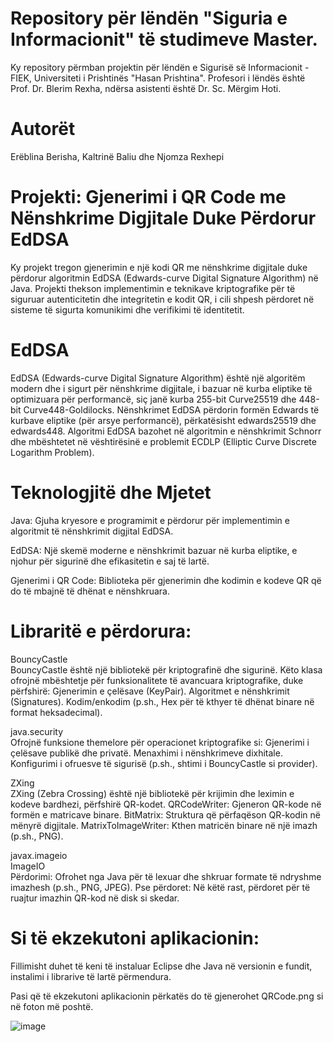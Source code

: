 # Repository për lëndën "Siguria e Informacionit" të studimeve Master.

Ky repository përmban projektin për lëndën e Sigurisë së Informacionit - FIEK, Universiteti i Prishtinës "Hasan Prishtina". Profesori i lëndës është Prof. Dr. Blerim Rexha, ndërsa asistenti është Dr. Sc. Mërgim Hoti.

# Autorët
Erëblina Berisha, 
Kaltrinë Baliu dhe
Njomza Rexhepi

# Projekti: Gjenerimi i QR Code me Nënshkrime Digjitale Duke Përdorur EdDSA

Ky projekt tregon gjenerimin e një kodi QR me nënshkrime digjitale duke përdorur algoritmin EdDSA (Edwards-curve Digital Signature Algorithm) në Java. Projekti thekson implementimin e teknikave kriptografike për të siguruar autenticitetin dhe integritetin e kodit QR, i cili shpesh përdoret në sisteme të sigurta komunikimi dhe verifikimi të identitetit.

# EdDSA

EdDSA (Edwards-curve Digital Signature Algorithm) është një algoritëm modern dhe i sigurt për nënshkrime digjitale, i bazuar në kurba eliptike të optimizuara për performancë, siç janë kurba 255-bit Curve25519 dhe 448-bit Curve448-Goldilocks. Nënshkrimet EdDSA përdorin formën Edwards të kurbave eliptike (për arsye performancë), përkatësisht edwards25519 dhe edwards448. Algoritmi EdDSA bazohet në algoritmin e nënshkrimit Schnorr dhe mbështetet në vështirësinë e problemit ECDLP (Elliptic Curve Discrete Logarithm Problem).

# Teknologjitë dhe Mjetet
Java: Gjuha kryesore e programimit e përdorur për implementimin e algoritmit të nënshkrimit digjital EdDSA.

EdDSA: Një skemë moderne e nënshkrimit bazuar në kurba eliptike, e njohur për sigurinë dhe efikasitetin e saj të lartë.

Gjenerimi i QR Code: Biblioteka për gjenerimin dhe kodimin e kodeve QR që do të mbajnë të dhënat e nënshkruara.


# Libraritë e përdorura: 
BouncyCastle</br>
BouncyCastle është një bibliotekë për kriptografinë dhe sigurinë. Këto klasa ofrojnë mbështetje për funksionalitete të avancuara kriptografike, duke përfshirë:
Gjenerimin e çelësave (KeyPair).
Algoritmet e nënshkrimit (Signatures).
Kodim/enkodim (p.sh., Hex për të kthyer të dhënat binare në format heksadecimal).

java.security</br>
Ofrojnë funksione themelore për operacionet kriptografike si:
Gjenerimi i çelësave publikë dhe privatë.
Menaxhimi i nënshkrimeve dixhitale.
Konfigurimi i ofruesve të sigurisë (p.sh., shtimi i BouncyCastle si provider).

ZXing</br>
ZXing (Zebra Crossing) është një bibliotekë për krijimin dhe leximin e kodeve bardhezi, përfshirë QR-kodet.
QRCodeWriter: Gjeneron QR-kode në formën e matricave binare.
BitMatrix: Struktura që përfaqëson QR-kodin në mënyrë digjitale.
MatrixToImageWriter: Kthen matricën binare në një imazh (p.sh., PNG).


javax.imageio</br>
ImageIO</br>
Përdorimi: Ofrohet nga Java për të lexuar dhe shkruar formate të ndryshme imazhesh (p.sh., PNG, JPEG).
Pse përdoret: Në këtë rast, përdoret për të ruajtur imazhin QR-kod në disk si skedar.

# Si të ekzekutoni aplikacionin:
Fillimisht duhet të keni të instaluar Eclipse dhe Java në versionin e fundit, instalimi i librarive të lartë përmendura.

Pasi që të ekzekutoni aplikacionin përkatës do të gjenerohet QRCode.png si në foton më poshtë.

![image](https://github.com/user-attachments/assets/a36bc2f2-151e-4778-b717-22cc5ee18d39)
